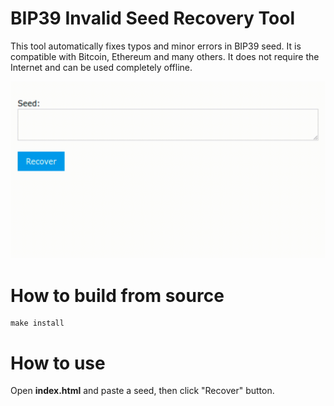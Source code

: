 # BIP39 Invalid Seed Recovery Tool

This tool automatically fixes typos and minor errors in BIP39 seed.
It is compatible with Bitcoin, Ethereum and many others.
It does not require the Internet and can be used completely offline.

![screenshot](https://github.com/un1t/seedrecovery/raw/master/usage.gif "Screenshot")

# How to build from source

``` 
make install
``` 

# How to use

Open **index.html** and paste a seed, then click "Recover" button.

